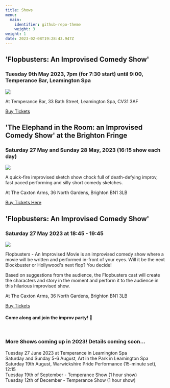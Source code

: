 ```yaml
---
title: Shows
menu:
  main:
    identifier: github-repo-theme
    weight: 3
weight: 1
date: 2023-02-08T19:28:43.947Z
---
```

## 'Flopbusters: An Improvised Comedy Show'

### Tuesday 9th May 2023, 7pm (for 7:30 start) until 9:00, Temperance Bar, Leamington Spa

![](https://www.brightonfringe.org/wp-content/uploads/2022/12/10-27-2022-112703-4781.jpg.webp)

At Temperance Bar, 33 Bath Street, Leamington Spa,  CV31 3AF

[B﻿uy Tickets](https://www.eventbrite.co.uk/e/flopbusters-improvised-comedy-tickets-607660608237)

## 'The Elephand in the Room: an Improvised Comedy Show' at the Brighton Fringe

### Saturday 27 May and Sunday 28 May, 2023 (16:15 show each day)

![](/uploads/posed-everyone-kirsty-mouth-open.jpg)

A quick-fire improvised sketch show chock full of death-defying improv, fast paced performing and silly short comedy sketches.

At The Caxton Arms, 36 North Gardens, Brighton BN1 3LB

[Buy Tickets Here](https://www.brightonfringe.org/events/the-elephant-in-the-room-an-improvised-comedy-show/)

## 'Flopbusters: An Improvised Comedy Show'

### Saturday 27 May 2023 at 18:45 - 19:45

![](https://www.brightonfringe.org/wp-content/uploads/2022/12/10-27-2022-112703-4781.jpg.webp)

F﻿lopbusters - An Improvised Movie is an improvised comedy show where a movie will be written and performed in-front of your eyes. Will it be the next Blockbuster or Hollywood's next flop? You decide!

Based on suggestions from the audience, the Flopbusters cast will create the characters and story in the moment and perform it to the audience in this hilarious improvised show.

At The Caxton Arms, 36 North Gardens, Brighton BN1 3LB

[B﻿uy Tickets](https://www.brightonfringe.org/events/flopbusters-improvised-comedy-movie/)






#### Come along and join the improv party! 🎉 <br><br><br>

### More Shows coming up in 2023! Details coming soon...

T﻿uesday 27 June 2023 at Temperance in Leamington Spa\
S﻿aturday and Sunday 5-6 August, Art in the Park in Leamington Spa\
Saturday 19th August, Warwickshire Pride Performance (15-minute set), 12:15\
Tuesday 19th of September - Temperance Show (1 hour show)\
Tuesday 12th of December - Temperance Show (1 hour show)